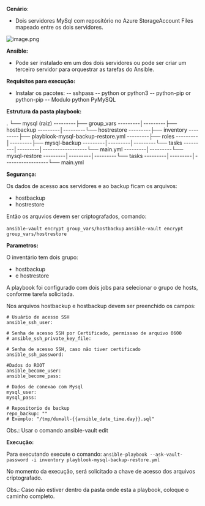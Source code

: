 **Cenário**:

- Dois servidores MySql com repositório no Azure StorageAccount Files mapeado entre os dois servidores.

![image.png](/.attachments/image-0b685667-2b71-4b8f-8429-2379817baa3b.png)

**Ansible:** 
- Pode ser instalado em um dos dois servidores ou pode ser criar um terceiro servidor para orquestrar as tarefas do Ansible.

**Requisitos para execução:** 
- Instalar os pacotes: 
-- sshpass
-- python or python3
-- python-pip or python-pip
-- Modulo python PyMySQL

**Estrutura da pasta playbook:**

.
└── mysql (raiz)
---------├── group_vars
---------│---------├── hostbackup
---------│---------└── hostrestore
---------├── inventory
---------├── playblook-mysql-backup-restore.yml
---------├── roles
---------│---------├── mysql-backup
---------│---------│---------└── tasks
---------│---------│------------------└── main.yml
---------│---------└── mysql-restore
---------│---------│---------└── tasks
---------│---------│------------------└── main.yml

**Segurança:** 

Os dados de acesso aos servidores e ao backup ficam os arquivos:
- hostbackup
- hostrestore

Então os arquvios devem ser criptografados, comando:

`ansible-vault encrypt group_vars/hostbackup`
`ansible-vault encrypt group_vars/hostrestore`

**Parametros:**

O inventário tem dois grupo:
- hostbackup
- e hostrestore

A playbook foi configurado com dois jobs para selecionar o grupo de hosts, conforme tarefa solicitada.

Nos arquivos hostbackup e hostbackup devem ser preenchido os campos:


```
# Usuário de acesso SSH
ansible_ssh_user: 

# Senha de acesso SSH por Certificado, permissao de arquivo 0600
# ansible_ssh_private_key_file: 

# Senha de acesso SSH, caso não tiver certificado
ansible_ssh_password: 

#Dados do ROOT
ansible_become_user: 
ansible_become_pass: 

# Dados de conexao com Mysql
mysql_user: 
mysql_pass: 

# Repositorio de backup
repo_backup: ""
# Exemplo: "/tmp/dumall-{{ansible_date_time.day}}.sql"
```

Obs.: Usar o comando ansible-vault edit <arquivo>

**Execução:** 

Para executando execute o comando:
`ansible-playbook --ask-vault-password -i inventory playblook-mysql-backup-restore.yml`

No momento da execução, será solicitado a chave de acesso dos arquivos criptografado.

Obs.: Caso não estiver dentro da pasta onde esta a playbook, coloque o caminho completo.


